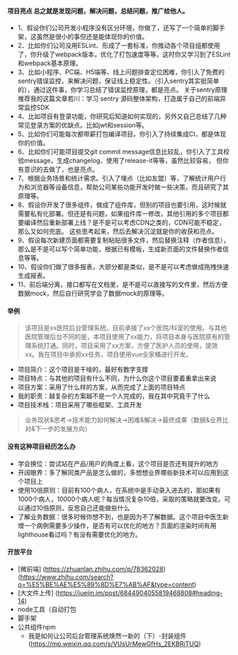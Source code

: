 #### 项目亮点 总之就是发现问题，解决问题，总结问题，推广给他人。
* 1、假设你们公司开发小程序没有区分环境，你做了，还写了一个简单的脚手架，这虽然是很小的事但还是能体现你的价值。
* 2、比如你们公司没用ESLint、形成了一套标准，你推动各个项目组都使用了，你升级了webpack版本，优化了打包速度等等。这时你又学习到了ESLint 和webpack基本原理。
* 3、比如小程序、PC端、H5端等、线上问题排查定位困难，你引入了免费的sentry错误监控，来解决问题，保证线上稳定性。（引入sentry其实挺简单的），通过这件事，你学习总结了错误监控原理，都是亮点。
关于sentry原理推荐我的这篇文章若川：学习 sentry 源码整体架构，打造属于自己的前端异常监控SDK
* 4、比如项目有登录功能，你研究后知道如何实现的，另外又自己总结了几种常见登录方案的优缺点。比如jwt和session等。
* 5、比如你们可能每次都带薪打包编译项目，你引入了持续集成CI，都是体现你的价值。
* 6、比如你们可能项目提交git commit message信息比较乱，你引入了工具校验message，生成changelog、使用了release-it等等，虽然比较容易， 但你有意识的去做了，也是亮点。
* 7、根据业务场景和统计需求。引入了埋点（比如友盟）等，了解统计用户行为和浏览器等设备信息，帮助公司某些功能开发时做一些决策，而且研究了其原理等。
* 8、假设你开发了很多组件，做成了组件库，但别的项目也要引用，这时候就需要私有化部署。但还是有问题，如果组件库一修改，其他引用的多个项目都要编译然后重新部署上线？是不是可以考虑CDN之类的，CDN可能不稳定，那么又如何兜底。
这些思考起来，然后去解决沉淀就是你的收获和亮点。
* 9、假设每次新建页面都需要复制粘贴很多文件，然后替换注释（作者信息），那么是不是可以写个简单功能，根据已有模板，生成新页面的文件替换作者信息等等。
* 10、假设你们做了很多报表，大部分都是类似，是不是可以考虑做成拖拽快速生成报表。
* 11、前后端分离，接口都写在文档里，是不是可以直接写的文件里，然后方便数据mock，然后自行研究学会了数据mock的原理等。
#### 举例
 > 该项目是xx医院后台管理系统，目前承接了xx个医院/科室的使用。与其他医院管理后台不同的是，本项目使用了xx能力，将项目本身与医院原有的管理系统打通。同时，项目采用了xx方案，方便了医护人员的使用，提效xx。我在项目中承担xx任务，项目使用vue全家桶进行开发。
  - 项目简介：这个项目是干啥的，最好有数字支撑
  - 项目特点：与其他的项目有什么不同，为什么你这个项目要着重拿出来说
  - 项目方案：采用了什么样的方案，从而完成了上面的项目特点
  - 我的职责：越复杂的方案越不是一个人完成的，我在其中究竟干了什么
  - 项目技术栈：项目采用了哪些框架、工具开发
  > 业务现状&思考->技术能力如何解决->困难&解决->最终成果（数据&业界比对&下一步的发展方向）
#### 没有这种项目经历怎么办
  - 学会换位：尝试站在产品/用户的角度上看，这个项目是否还有提升的地方
  - 开阔眼界：多了解同类产品是怎么做的，多想想业界哪些新技术可以应用到这个项目上
  - 使用10倍原则：目前有100个病人，在系统中是手动录入进去的，那如果有1000个病人，10000个病人呢？每当情况复杂10倍，采取的策略就要改变。可以通过10倍原则，反思自己还能做些什么
  - 了解业务数据：很多时候你想不到，也是因为不了解数据。这个项目中医生新增一个病例需要多少操作，是否有可以优化的地方？页面的渲染时间有用lighthouse看过吗？有没有需要优化的地方。



#### 开放平台
  - [微前端] (https://zhuanlan.zhihu.com/p/78362028) (https://www.zhihu.com/search?q=%E5%BE%AE%E5%89%8D%E7%AB%AF&type=content)
  - [大文件上传] (https://juejin.im/post/6844904055819468808#heading-14)
  - node工具（自动打包
  - 脚手架
  - 公共组件npm
    - 我是如何让公司后台管理系统焕然一新的（下）-封装组件 (https://mp.weixin.qq.com/s/VUsUrMewGfHs_2EKBRjTUQ)